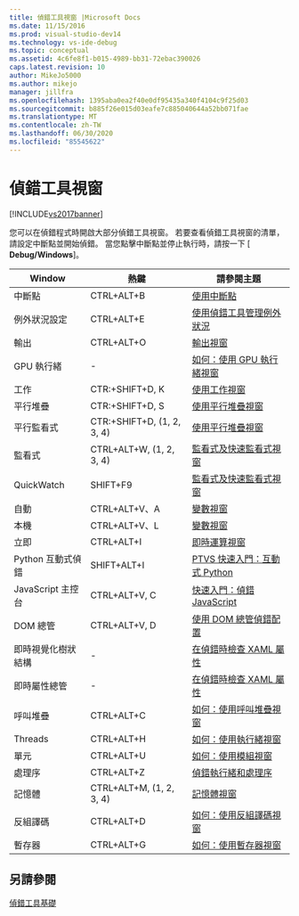 ```yaml
---
title: 偵錯工具視窗 |Microsoft Docs
ms.date: 11/15/2016
ms.prod: visual-studio-dev14
ms.technology: vs-ide-debug
ms.topic: conceptual
ms.assetid: 4c6fe8f1-b015-4989-bb31-72ebac390026
caps.latest.revision: 10
author: MikeJo5000
ms.author: mikejo
manager: jillfra
ms.openlocfilehash: 1395aba0ea2f40e0df95435a340f4104c9f25d03
ms.sourcegitcommit: b885f26e015d03eafe7c885040644a52bb071fae
ms.translationtype: MT
ms.contentlocale: zh-TW
ms.lasthandoff: 06/30/2020
ms.locfileid: "85545622"
---
```

# <a name="debugger-windows"></a>偵錯工具視窗
[!INCLUDE[vs2017banner](../includes/vs2017banner.md)]

您可以在偵錯程式時開啟大部分偵錯工具視窗。 若要查看偵錯工具視窗的清單，請設定中斷點並開始偵錯。 當您點擊中斷點並停止執行時，請按一下 [ **Debug/Windows**]。  
  
|**Window**|**熱鍵**|**請參閱主題**|  
|-|-|-|  
|中斷點|CTRL+ALT+B|[使用中斷點](../debugger/using-breakpoints.md)|  
|例外狀況設定|CTRL+ALT+E|[使用偵錯工具管理例外狀況](../debugger/managing-exceptions-with-the-debugger.md)|  
|輸出|CTRL+ALT+O|[輸出視窗](../ide/reference/output-window.md)|  
|GPU 執行緒|-|[如何：使用 GPU 執行緒視窗](../debugger/how-to-use-the-gpu-threads-window.md)|  
|工作|CTR:+SHIFT+D, K|[使用工作視窗](../debugger/using-the-tasks-window.md)|  
|平行堆疊|CTR:+SHIFT+D, S|[使用平行堆疊視窗](../debugger/using-the-parallel-stacks-window.md)|  
|平行監看式|CTR:+SHIFT+D, (1, 2, 3, 4)|[使用平行堆疊視窗](../debugger/using-the-parallel-stacks-window.md)|  
|監看式|CTRL+ALT+W, (1, 2, 3, 4)|[監看式及快速監看式視窗](../debugger/watch-and-quickwatch-windows.md)|  
|QuickWatch|SHIFT+F9|[監看式及快速監看式視窗](../debugger/watch-and-quickwatch-windows.md)|  
|自動|CTRL+ALT+V、A|[變數視窗](https://msdn.microsoft.com/library/ce0a67f6-2502-4b7a-ba45-cc32f8aeba3e)|  
|本機|CTRL+ALT+V、L|[變數視窗](https://msdn.microsoft.com/library/ce0a67f6-2502-4b7a-ba45-cc32f8aeba3e)|  
|立即|CTRL+ALT+I|[即時運算視窗](../ide/reference/immediate-window.md)|  
|Python 互動式偵錯|SHIFT+ALT+I|[PTVS 快速入門：互動式 Python](../python/getting-started-with-ptvs-interactive-python.md)|  
|JavaScript 主控台|CTRL+ALT+V, C|[快速入門：偵錯 JavaScript](../debugger/quickstart-debug-javascript-using-the-console.md)|  
|DOM 總管|CTRL+ALT+V, D|[使用 DOM 總管偵錯配置](../debugger/debug-layout-using-dom-explorer.md)|  
|即時視覺化樹狀結構|-|[在偵錯時檢查 XAML 屬性](../debugger/inspect-xaml-properties-while-debugging.md)|  
|即時屬性總管|-|[在偵錯時檢查 XAML 屬性](../debugger/inspect-xaml-properties-while-debugging.md)|  
|呼叫堆疊|CTRL+ALT+C|[如何：使用呼叫堆疊視窗](../debugger/how-to-use-the-call-stack-window.md)|  
|Threads|CTRL+ALT+H|[如何：使用執行緒視窗](../debugger/how-to-use-the-threads-window.md)|  
|單元|CTRL+ALT+U|[如何：使用模組視窗](../debugger/how-to-use-the-modules-window.md)|  
|處理序|CTRL+ALT+Z|[偵錯執行緒和處理序](../debugger/debug-threads-and-processes.md)|  
|記憶體|CTRL+ALT+M, (1, 2, 3, 4)|[記憶體視窗](../debugger/memory-windows.md)|  
|反組譯碼|CTRL+ALT+D|[如何：使用反組譯碼視窗](../debugger/how-to-use-the-disassembly-window.md)|  
|暫存器|CTRL+ALT+G|[如何：使用暫存器視窗](../debugger/how-to-use-the-registers-window.md)|  
  
## <a name="see-also"></a>另請參閱  
 [偵錯工具基礎](../debugger/debugger-basics.md)
